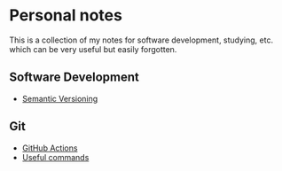 # Personal notes

This is a collection of my notes for software development, studying, etc. which can be very useful but easily forgotten.

## Software Development

- [Semantic Versioning](./dev/versioning.md)

## Git

- [GitHub Actions](./git/github-actions.md)
- [Useful commands](./git/useful-commands.md)

